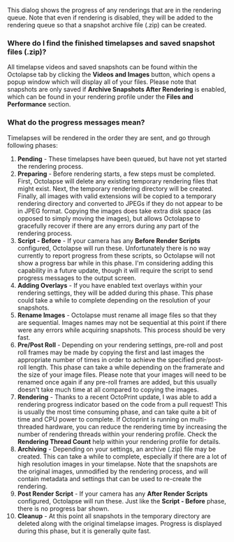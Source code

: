 This dialog shows the progress of any renderings that are in the rendering queue.  Note that even if rendering is disabled, they will be added to the rendering queue so that a snapshot archive file (.zip) can be created.

### Where do I find the finished timelapses and saved snapshot files (.zip)?

All timelapse videos and saved snapshots can be found within the Octolapse tab by clicking the  **Videos and Images** button, which opens a popup window which will display all of your files.  Please note that snapshots are only saved if **Archive Snapshots After Rendering** is enabled, which can be found in your rendering profile under the **Files and Performance** section.

### What do the progress messages mean?

Timelapses will be rendered in the order they are sent, and go through following phases:

1.  **Pending** - These timelapses have been queued, but have not yet started the rendering process.
2.  **Preparing** - Before rendering starts, a few steps must be completed.  First, Octolapse will delete any existing temporary rendering files that might exist.  Next, the temporary rendering directory will be created.  Finally, all images with valid extensions will be copied to a temporary rendering directory and converted to JPEGs if they do not appear to be in JPEG format.  Copying the images does take extra disk space (as opposed to simply moving the images), but allows Octolapse to gracefully recover if there are any errors during any part of the rendering process.
3.  **Script - Before** - If your camera has any **Before Render Scripts** configured, Octolapse will run these.  Unfortunately there is no way currently to report progress from these scripts, so Octolapse will not show a progress bar while in this phase.  I'm considering adding this capability in a future update, though it will require the script to send progress messages to the output screen.
4.  **Adding Overlays** - If you have enabled text overlays within your rendering settings, they will be added during this phase.  This phase could take a while to complete depending on the resolution of your snapshots.
5.  **Rename Images** - Octolapse must rename all image files so that they are sequential.  Images names may not be sequential at this point if there were any errors while acquiring snapshots.  This process should be very fast.
6.  **Pre/Post Roll** - Depending on your rendering settings, pre-roll  and post roll frames may be made by copying the first and last images the appropriate number of times in order to achieve the specified pre/post-roll length.  This phase can take a while depending on the framerate and the size of your image files.  Please note that your images will need to be renamed once again if any pre-roll frames are added, but this usually doesn't take much time at all compared to copying the images.
7.  **Rendering** - Thanks to a recent OctoPrint update, I was able to add a rendering progress indicator based on the code from a pull request!  This is usually the most time consuming phase, and can take quite a bit of time and CPU power to complete.  If Octoprint is running on multi-threaded hardware, you can reduce the rendering time by increasing the number of rendering threads within your rendering profile.  Check the **Rendering Thread Count** help within your rendering profile for details.
8.  **Archiving** - Depending on your settings, an archive (.zip) file may be created.  This can take a while to complete, especially if there are a lot of high resolution images in your timelapse.  Note that the snapshots are the original images, unmodified by the rendering process, and will contain metadata and settings that can be used to re-create the rendering.
9.  **Post Render Script** - If your camera has any **After Render Scripts** configured, Octolapse will run these.  Just like the **Script - Before** phase, there is no progress bar shown.
10.  **Cleanup** - At this point all snapshots in the temporary directory are deleted along with the original timelapse images.  Progress is displayed during this phase, but it is generally quite fast.


